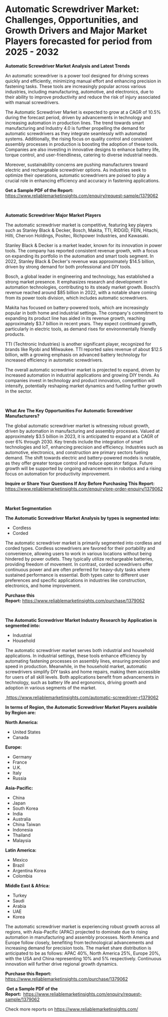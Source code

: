 <p><h1>Automatic Screwdriver Market: Challenges, Opportunities, and Growth Drivers and Major Market Players forecasted for period from 2025 - 2032</h1></p><p><strong>Automatic Screwdriver Market Analysis and Latest Trends</strong></p>
<p><p>An automatic screwdriver is a power tool designed for driving screws quickly and efficiently, minimizing manual effort and enhancing precision in fastening tasks. These tools are increasingly popular across various industries, including manufacturing, automotive, and electronics, due to their ability to improve productivity and reduce the risk of injury associated with manual screwdrivers. </p><p>The Automatic Screwdriver Market is expected to grow at a CAGR of 10.5% during the forecast period, driven by advancements in technology and increasing automation in production lines. The trend towards smart manufacturing and Industry 4.0 is further propelling the demand for automatic screwdrivers as they integrate seamlessly with automated systems. Additionally, the rising focus on quality control and consistent assembly processes in production is boosting the adoption of these tools. Companies are also investing in innovative designs to enhance battery life, torque control, and user-friendliness, catering to diverse industrial needs.</p><p>Moreover, sustainability concerns are pushing manufacturers toward electric and rechargeable screwdriver options. As industries seek to optimize their operations, automatic screwdrivers are poised to play a crucial role in enhancing efficiency and accuracy in fastening applications.</p></p>
<p><strong>Get a Sample PDF of the Report:&nbsp;</strong> <a href="https://www.reliablemarketinsights.com/enquiry/request-sample/1379062?utm_campaign=2214&utm_medium=2&utm_source=Github&utm_content=ia&utm_term=08042025&utm_id=automatic-screwdriver">https://www.reliablemarketinsights.com/enquiry/request-sample/1379062</a></p>
<p>&nbsp;</p>
<p><strong>Automatic Screwdriver Major Market Players</strong></p>
<p><p>The automatic screwdriver market is competitive, featuring key players such as Stanley Black & Decker, Bosch, Makita, TTI, RIDGID, FEIN, Hitachi, Hilti, Chervon Holdings, Positec, Richpower Industries, and Kawasaki. </p><p>Stanley Black & Decker is a market leader, known for its innovation in power tools. The company has reported consistent revenue growth, with a focus on expanding its portfolio in the automation and smart tools segment. In 2022, Stanley Black & Decker's revenue was approximately $14.5 billion, driven by strong demand for both professional and DIY tools.</p><p>Bosch, a global leader in engineering and technology, has established a strong market presence. It emphasizes research and development in automation technologies, contributing to its steady market growth. Bosch’s revenue reached around $85 billion in 2022, with a notable share coming from its power tools division, which includes automatic screwdrivers.</p><p>Makita has focused on battery-powered tools, which are increasingly popular in both home and industrial settings. The company's commitment to expanding its product line has aided in its revenue growth, reaching approximately $3.7 billion in recent years. They expect continued growth, particularly in electric tools, as demand rises for environmentally friendly products.</p><p>TTI (Techtronic Industries) is another significant player, recognized for brands like Ryobi and Milwaukee. TTI reported sales revenue of about $12.5 billion, with a growing emphasis on advanced battery technology for increased efficiency in automatic screwdrivers. </p><p>The overall automatic screwdriver market is projected to expand, driven by increased automation in industrial applications and growing DIY trends. As companies invest in technology and product innovation, competition will intensify, potentially reshaping market dynamics and fuelling further growth in the sector.</p></p>
<p>&nbsp;</p>
<p><strong>What Are The Key Opportunities For Automatic Screwdriver Manufacturers?</strong></p>
<p><p>The global automatic screwdriver market is witnessing robust growth, driven by automation in manufacturing and assembly processes. Valued at approximately $3.5 billion in 2023, it is anticipated to expand at a CAGR of over 6% through 2030. Key trends include the integration of smart technologies and IoT, enhancing precision and efficiency. Industries such as automotive, electronics, and construction are primary sectors fueling demand. The shift towards electric and battery-powered models is notable, as they offer greater torque control and reduce operator fatigue. Future growth will be supported by ongoing advancements in robotics and a rising focus on automation for productivity improvement.</p></p>
<p><strong>Inquire or Share Your Questions If Any Before Purchasing This Report:</strong> <a href="https://www.reliablemarketinsights.com/enquiry/pre-order-enquiry/1379062?utm_campaign=2214&utm_medium=2&utm_source=Github&utm_content=ia&utm_term=08042025&utm_id=automatic-screwdriver">https://www.reliablemarketinsights.com/enquiry/pre-order-enquiry/1379062</a></p>
<p>&nbsp;</p>
<p><strong>Market Segmentation</strong></p>
<p><strong>The Automatic Screwdriver Market Analysis by types is segmented into:</strong></p>
<p><ul><li>Cordless</li><li>Corded</li></ul></p>
<p><p>The automatic screwdriver market is primarily segmented into cordless and corded types. Cordless screwdrivers are favored for their portability and convenience, allowing users to work in various locations without being hindered by power outlets. They typically utilize rechargeable batteries, providing freedom of movement. In contrast, corded screwdrivers offer continuous power and are often preferred for heavy-duty tasks where sustained performance is essential. Both types cater to different user preferences and specific applications in industries like construction, electronics, and home improvement.</p></p>
<p><strong>Purchase this Report:&nbsp;</strong><a href="https://www.reliablemarketinsights.com/purchase/1379062?utm_campaign=2214&utm_medium=2&utm_source=Github&utm_content=ia&utm_term=08042025&utm_id=automatic-screwdriver">https://www.reliablemarketinsights.com/purchase/1379062</a></p>
<p>&nbsp;</p>
<p><strong>The Automatic Screwdriver Market Industry Research by Application is segmented into:</strong></p>
<p><ul><li>Industrial</li><li>Household</li></ul></p>
<p><p>The automatic screwdriver market serves both industrial and household applications. In industrial settings, these tools enhance efficiency by automating fastening processes on assembly lines, ensuring precision and speed in production. Meanwhile, in the household market, automatic screwdrivers simplify DIY tasks and home repairs, making them accessible for users of all skill levels. Both applications benefit from advancements in technology, such as battery life and ergonomics, driving growth and adoption in various segments of the market.</p></p>
<p><a href="https://www.reliablemarketinsights.com/automatic-screwdriver-r1379062?utm_campaign=2214&utm_medium=2&utm_source=Github&utm_content=ia&utm_term=08042025&utm_id=automatic-screwdriver">&nbsp;https://www.reliablemarketinsights.com/automatic-screwdriver-r1379062</a></p>
<p><strong>In terms of Region, the Automatic Screwdriver Market Players available by Region are:</strong></p>
<p>
    <p> <strong> North America: </strong>
        <ul>
            <li>United States</li>
            <li>Canada</li>
        </ul>
        </p> 
    <p> <strong> Europe: </strong>
        <ul>
            <li>Germany</li>
            <li>France</li>
            <li>U.K.</li>
            <li>Italy</li>
            <li>Russia</li>
        </ul>
        </p> 
    <p> <strong> Asia-Pacific: </strong>
        <ul>
            <li>China</li>
            <li>Japan</li>
            <li>South Korea</li>
            <li>India</li>
            <li>Australia</li>
            <li>China Taiwan</li>
            <li>Indonesia</li>
            <li>Thailand</li>
            <li>Malaysia</li>
        </ul>
        </p> 
    <p> <strong> Latin America: </strong>
        <ul>
            <li>Mexico</li>
            <li>Brazil</li>
            <li>Argentina Korea</li>
            <li>Colombia</li>
        </ul>
        </p> 
    <p> <strong> Middle East & Africa: </strong>
        <ul>
            <li>Turkey</li>
            <li>Saudi</li>
            <li>Arabia</li>
            <li>UAE</li>
            <li>Korea</li>
        </ul>
    </p>
    </p>
<p><p>The automatic screwdriver market is experiencing robust growth across all regions, with Asia-Pacific (APAC) projected to dominate due to rising automation in manufacturing and assembly processes. North America and Europe follow closely, benefiting from technological advancements and increasing demand for precision tools. The market share distribution is anticipated to be as follows: APAC 40%, North America 25%, Europe 20%, with the USA and China representing 10% and 5% respectively. Continuous innovation will further drive regional growth dynamics.</p></p>
<p><strong>Purchase this Report: </strong><a href="https://www.reliablemarketinsights.com/purchase/1379062?utm_campaign=2214&utm_medium=2&utm_source=Github&utm_content=ia&utm_term=08042025&utm_id=automatic-screwdriver">https://www.reliablemarketinsights.com/purchase/1379062</a></p>
<p>&nbsp;<strong>Get a Sample PDF of the Report:&nbsp;&nbsp;</strong><a href="https://www.reliablemarketinsights.com/enquiry/request-sample/1379062?utm_campaign=2214&utm_medium=2&utm_source=Github&utm_content=ia&utm_term=08042025&utm_id=automatic-screwdriver">https://www.reliablemarketinsights.com/enquiry/request-sample/1379062</a></p>
<p><strong></strong></p>
<p>Check more reports on <a href="https://www.reliablemarketinsights.com/?utm_campaign=2214&utm_medium=2&utm_source=Github&utm_content=ia&utm_term=08042025&utm_id=automatic-screwdriver">https://www.reliablemarketinsights.com/</a></p>